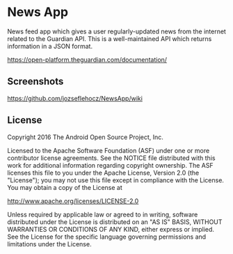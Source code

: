 News App
===================================

News feed app which gives a user regularly-updated news from the internet related to the Guardian API. This is a well-maintained API which returns information in a JSON format.

https://open-platform.theguardian.com/documentation/

Screenshots
-------
https://github.com/jozseflehocz/NewsApp/wiki

License
-------

Copyright 2016 The Android Open Source Project, Inc.

Licensed to the Apache Software Foundation (ASF) under one or more contributor
license agreements.  See the NOTICE file distributed with this work for
additional information regarding copyright ownership.  The ASF licenses this
file to you under the Apache License, Version 2.0 (the "License"); you may not
use this file except in compliance with the License.  You may obtain a copy of
the License at

http://www.apache.org/licenses/LICENSE-2.0

Unless required by applicable law or agreed to in writing, software
distributed under the License is distributed on an "AS IS" BASIS, WITHOUT
WARRANTIES OR CONDITIONS OF ANY KIND, either express or implied.  See the
License for the specific language governing permissions and limitations under
the License.
